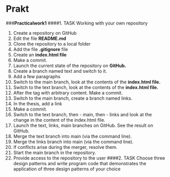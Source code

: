 # Prakt
###**Practicalwork1**
####1. TASK Working with your own repository
      
 1. Create a repository on GitHub
 2. Edit the file **README.md**
 3. Clone the repository to a local folder
 4. Add the  file  **.gitignore** file
 5. Create an **index.html file**
 6. Make a commit.
 7. Launch the current state of the repository on **GitHub.**
 8. Create a branch named text and switch to it.
 9. Add a few paragraphs
 10. Switch to the main branch, look at the contents of the **index.html file.**
 11. Switch to the text branch, look at the contents of the **index.html file.**
 12. After the tag with arbitrary content. Make a commit.
 13. Switch to the main branch, create a branch named links.
 14. In the <body> thesis, add a link
 15. Make a commit.
 16. Switch to the text branch, then - main, then - links and look at the change in the content of the index.html file.
 17. Launch the text, links, main branches on GitHub. See the result on GitHub.
 18. Merge the text branch into main (via the command line).
 19. Merge the links branch into main (via the command line).
 20. If conflicts arise during the merger, resolve them.
 21. Start the main branch in the repository.
 22. Provide access to the repository to the user
####2. TASK  Choose three design patterns and write program code that demonstrates the application of three design patterns of your choice
